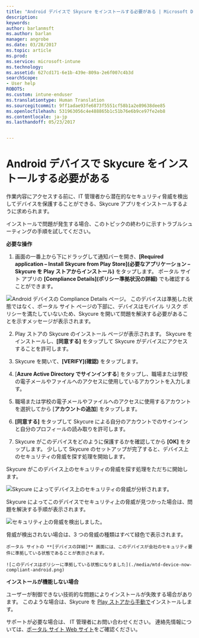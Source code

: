 ```yaml
---
title: "Android デバイスで Skycure をインストールする必要がある | Microsoft Docs"
description: 
keywords: 
author: barlanmsft
ms.author: barlan
manager: angrobe
ms.date: 03/28/2017
ms.topic: article
ms.prod: 
ms.service: microsoft-intune
ms.technology: 
ms.assetid: 627cd171-6e1b-439e-809a-2e6f007c4b3d
searchScope:
- User help
ROBOTS: 
ms.custom: intune-enduser
ms.translationtype: Human Translation
ms.sourcegitcommit: 9ff1adae93fe6873f5551cf58b1a2e89638dee85
ms.openlocfilehash: 531963056c4e488865b1c51b76e6b9ce97fe2eb8
ms.contentlocale: ja-jp
ms.lasthandoff: 05/23/2017


---
```


# <a name="you-need-to-install-skycure-on-your-android-device"></a>Android デバイスで Skycure をインストールする必要がある

作業内容にアクセスする前に、IT 管理者から潜在的なセキュリティ脅威を検出してデバイスを保護することができる、Skycure アプリをインストールするように求められます。

インストールで問題が発生する場合、このトピックの終わりに示すトラブルシューティングの手順を試してください。

**必要な操作**

1. 画面の一番上から下にドラッグして通知バーを開き、**[Required application – Install Skycure from Play Store]\(必要なアプリケーション – Skycure を Play ストアからインストール)** をタップします。 ポータル サイト アプリの __[Compliance Details]\(ポリシー準拠状況の詳細)__ でも確認することができます。

  ![Android デバイスの [Compliance Details](ポリシー準拠状況の詳細) ページ。 このデバイスは準拠した状態ではなく、ポータル サイト ページの下部に、デバイスはモバイル リスク ポリシーを満たしていないため、Skycure を開いて問題を解決する必要があることを示すメッセージが表示されます。](./media/skycure-resolves-compliance-android.png)

2. Play ストアの Skycure のインストール ページが表示されます。 Skycure をインストールし、**[同意する]** をタップして Skycure がデバイスにアクセスすることを許可します。

3. Skycure を開いて、**[VERIFY]\(確認)** をタップします。

4. [**Azure Active Directory でサインインする**] をタップし、職場または学校の電子メールやファイルへのアクセスに使用しているアカウントを入力します。

5. 職場または学校の電子メールやファイルへのアクセスに使用するアカウントを選択してから [**アカウントの追加**] をタップします。

6. **[同意する]** をタップして Skycure による自分のアカウントでのサインインと自分のプロフィールの読み取りを許可します。

7. Skycure がこのデバイスをどのように保護するかを確認してから **[OK]** をタップします。 少しして Skycure のセットアップが完了すると、デバイス上のセキュリティの脅威を探す処理を開始します。

  Skycure がこのデバイス上のセキュリティの脅威を探す処理をただちに開始します。

  ![Skycure によってデバイス上のセキュリティの脅威が分析されます。](./media/skycure-scan-in-progress-android.png)

  Skycure によってこのデバイスでセキュリティ上の脅威が見つかった場合は、問題を解決する手順が表示されます。

  ![セキュリティ上の脅威を検出しました。](./media/skycure-found-a-threat-android.png)

  脅威が検出されない場合は、3 つの脅威の種類はすべて緑色で表示されます。

    ポータル サイトの **[デバイスの詳細]** 画面には、このデバイスが会社のセキュリティ要件に準拠している状態であることが表示されます。

    ![このデバイスはポリシーに準拠している状態になりました](./media/mtd-device-now-compliant-android.png)

**インストールが機能しない場合**

ユーザーが制御できない技術的な問題によりインストールが失敗する場合があります。 このような場合は、Skycure を [Play ストアから手動で](https://play.google.com/store/apps/details?id=com.skycure.skycure)インストールします。

サポートが必要な場合は、 IT 管理者にお問い合わせください。 連絡先情報については、[ポータル サイト Web サイト](http://portal.manage.microsoft.com)をご確認ください。

